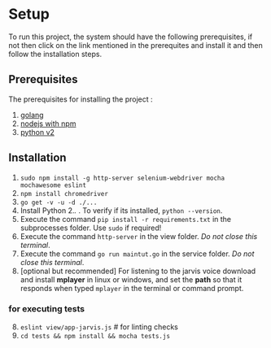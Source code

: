# Setup

To run this project, the system should have the following prerequisites, if not then click on the link mentioned in the prerequites and install it and then follow the installation steps.

## Prerequisites

The prerequisites for installing the project :
1. [golang](https://golang.org/dl/ "Install GOLang")
2. [nodejs with npm](https://nodejs.org/en/download/ )
3. [python v2](https://www.python.org/)

## Installation

1. `sudo npm install -g http-server selenium-webdriver mocha mochawesome eslint`
2. `npm install chromedriver`
3. `go get -v -u -d ./...`
4. Install Python 2.*.* . To verify if its installed, `python --version`.
5. Execute the command `pip install -r requirements.txt` in the subprocesses folder. Use `sudo` if required!
6.  Execute the command `http-server` in the view folder. *Do not close this terminal*.
7.  Execute the command `go run maintut.go` in the service folder. *Do not close this terminal*.
8. [optional but recommended] For listening to the jarvis voice download and install **mplayer** in linux or windows, and set the **path** so that it responds when typed `mplayer` in the terminal or command prompt.

### for executing tests

8. `eslint view/app-jarvis.js` # for linting checks
9. `cd tests && npm install && mocha tests.js`
